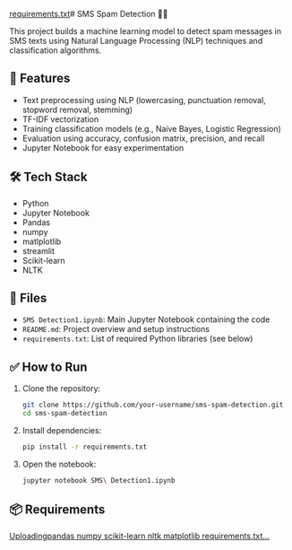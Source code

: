 [requirements.txt](https://github.com/user-attachments/files/20709117/requirements.txt)# SMS Spam Detection 📩🚫

This project builds a machine learning model to detect spam messages in SMS texts using Natural Language Processing (NLP) techniques and classification algorithms.

## 📌 Features

- Text preprocessing using NLP (lowercasing, punctuation removal, stopword removal, stemming)
- TF-IDF vectorization
- Training classification models (e.g., Naive Bayes, Logistic Regression)
- Evaluation using accuracy, confusion matrix, precision, and recall
- Jupyter Notebook for easy experimentation

## 🛠️ Tech Stack

- Python
- Jupyter Notebook
- Pandas
- numpy
- matlplotlib
- streamlit
- Scikit-learn
- NLTK

## 📂 Files

- `SMS Detection1.ipynb`: Main Jupyter Notebook containing the code
- `README.md`: Project overview and setup instructions
- `requirements.txt`: List of required Python libraries (see below)

## ✅ How to Run

1. Clone the repository:
    ```bash
    git clone https://github.com/your-username/sms-spam-detection.git
    cd sms-spam-detection
    ```

2. Install dependencies:
    ```bash
    pip install -r requirements.txt
    ```

3. Open the notebook:
    ```bash
    jupyter notebook SMS\ Detection1.ipynb
    ```

## 📦 Requirements
[Uploadingpandas
numpy
scikit-learn
nltk
matplotlib requirements.txt…]()

